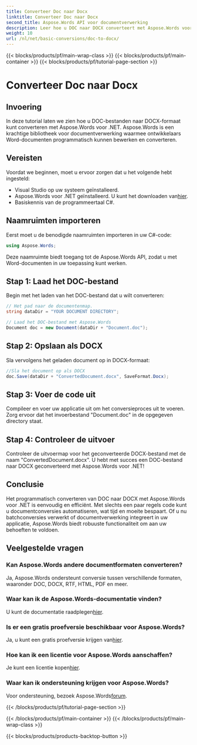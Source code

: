 ```yaml
---
title: Converteer Doc naar Docx
linktitle: Converteer Doc naar Docx
second_title: Aspose.Words API voor documentverwerking
description: Leer hoe u DOC naar DOCX converteert met Aspose.Words voor .NET. Stapsgewijze handleiding met codevoorbeelden. Perfect voor ontwikkelaars.
weight: 10
url: /nl/net/basic-conversions/doc-to-docx/
---
```


{{< blocks/products/pf/main-wrap-class >}}
{{< blocks/products/pf/main-container >}}
{{< blocks/products/pf/tutorial-page-section >}}

# Converteer Doc naar Docx

## Invoering

In deze tutorial laten we zien hoe u DOC-bestanden naar DOCX-formaat kunt converteren met Aspose.Words voor .NET. Aspose.Words is een krachtige bibliotheek voor documentverwerking waarmee ontwikkelaars Word-documenten programmatisch kunnen bewerken en converteren.

## Vereisten

Voordat we beginnen, moet u ervoor zorgen dat u het volgende hebt ingesteld:
- Visual Studio op uw systeem geïnstalleerd.
-  Aspose.Words voor .NET geïnstalleerd. U kunt het downloaden van[hier](https://releases.aspose.com/words/net/).
- Basiskennis van de programmeertaal C#.

## Naamruimten importeren

Eerst moet u de benodigde naamruimten importeren in uw C#-code:
```csharp
using Aspose.Words;
```

Deze naamruimte biedt toegang tot de Aspose.Words API, zodat u met Word-documenten in uw toepassing kunt werken.

## Stap 1: Laad het DOC-bestand

Begin met het laden van het DOC-bestand dat u wilt converteren:
```csharp
// Het pad naar de documentenmap.
string dataDir = "YOUR DOCUMENT DIRECTORY";

// Laad het DOC-bestand met Aspose.Words
Document doc = new Document(dataDir + "Document.doc");
```

## Stap 2: Opslaan als DOCX

Sla vervolgens het geladen document op in DOCX-formaat:
```csharp
//Sla het document op als DOCX
doc.Save(dataDir + "ConvertedDocument.docx", SaveFormat.Docx);
```

## Stap 3: Voer de code uit

Compileer en voer uw applicatie uit om het conversieproces uit te voeren. Zorg ervoor dat het invoerbestand "Document.doc" in de opgegeven directory staat.

## Stap 4: Controleer de uitvoer

Controleer de uitvoermap voor het geconverteerde DOCX-bestand met de naam "ConvertedDocument.docx". U hebt met succes een DOC-bestand naar DOCX geconverteerd met Aspose.Words voor .NET!

## Conclusie

Het programmatisch converteren van DOC naar DOCX met Aspose.Words voor .NET is eenvoudig en efficiënt. Met slechts een paar regels code kunt u documentconversies automatiseren, wat tijd en moeite bespaart. Of u nu batchconversies verwerkt of documentverwerking integreert in uw applicatie, Aspose.Words biedt robuuste functionaliteit om aan uw behoeften te voldoen.

## Veelgestelde vragen

### Kan Aspose.Words andere documentformaten converteren?
Ja, Aspose.Words ondersteunt conversie tussen verschillende formaten, waaronder DOC, DOCX, RTF, HTML, PDF en meer.

### Waar kan ik de Aspose.Words-documentatie vinden?
 U kunt de documentatie raadplegen[hier](https://reference.aspose.com/words/net/).

### Is er een gratis proefversie beschikbaar voor Aspose.Words?
 Ja, u kunt een gratis proefversie krijgen van[hier](https://releases.aspose.com/).

### Hoe kan ik een licentie voor Aspose.Words aanschaffen?
 Je kunt een licentie kopen[hier](https://purchase.aspose.com/buy).

### Waar kan ik ondersteuning krijgen voor Aspose.Words?
 Voor ondersteuning, bezoek Aspose.Words[forum](https://forum.aspose.com/c/words/8).

{{< /blocks/products/pf/tutorial-page-section >}}

{{< /blocks/products/pf/main-container >}}
{{< /blocks/products/pf/main-wrap-class >}}

{{< blocks/products/products-backtop-button >}}
